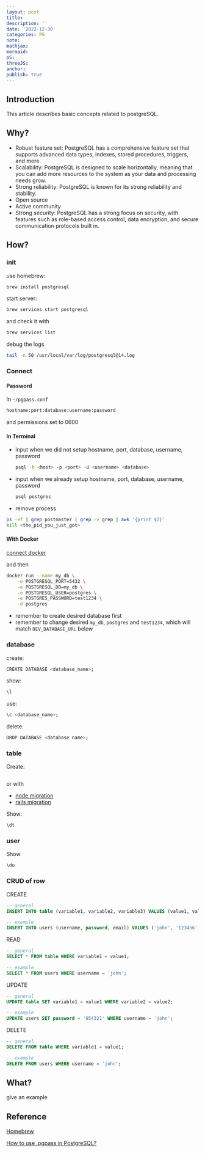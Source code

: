 ```yaml
---
layout: post
title:
description: ''
date: '2022-12-30'
categories: PG
note:
mathjax:
mermaid:
p5:
threeJS:
anchor:
publish: true
---
```


## Introduction

This article describes basic concepts related to postgreSQL.

## Why?

* Robust feature set: PostgreSQL has a comprehensive feature set that supports advanced data types, indexes, stored procedures, triggers, and more.
* Scalability: PostgreSQL is designed to scale horizontally, meaning that you can add more resources to the system as your data and processing needs grow.
* Strong reliability: PostgreSQL is known for its strong reliability and stability.
* Open source
* Active community
* Strong security: PostgreSQL has a strong focus on security, with features such as role-based access control, data encryption, and secure communication protocols built in.

## How?

### init

use homebrew:

```bash
brew install postgresql
```

start server:

```bash
brew services start postgresql
```

and check it with

```bash
brew services list
```

debug the logs

```bash
tail -n 50 /usr/local/var/log/postgresql@14.log
```

### Connect

#### Password

In `~/pgpass.conf`

```bash
hostname:port:database:username:password
```

and permissions set to 0600

#### In Terminal

* input when we did not setup hostname, port, database, username, password
  ```bash
  psql -h <host> -p <port> -U <username> <database>
  ```
* input when we already setup hostname, port, database, username, password
  ```bash
  psql postgres
  ```
* remove process

```bash
ps -ef | grep postmaster | grep -v grep | awk '{print $2}'
kill <the_pid_you_just_got>
```

#### With Docker

[connect docker]({{site.baseurl}}/docker/2022/01/09/docker.html#run)

and then

```bash
docker run --name my_db \
    -e POSTGRESQL_PORT=5432 \
    -e POSTGRESQL_DB=my_db \
    -e POSTGRESQL_USER=postgres \
    -e POSTGRES_PASSWORD=test1234 \
    -d postgres
```

* remember to create desired database first
* remember to change desired `my_db`, `postgres` and `test1234`, which will match `DEV_DATABASE_URL` below

### database

create:

```bash
CREATE DATABASE <database_name>;
```

show:

```bash
\l
```

use:

```bash
\c <database_name>;
```

delete:

```bash
DROP DATABASE <database name>;
```

### table

Create:

```bash

```

or with

* [node migration]()
* [rails migration]()

Show:

```bash
\dt
```

### user

Show

```bash
\du
```

### CRUD of row

CREATE

```SQL
-- general
INSERT INTO table (variable1, variable2, variable3) VALUES (value1, value2, value3);

-- example
INSERT INTO users (username, password, email) VALUES ('john', '123456', 'john@example.com');
```

READ

```SQL
-- general
SELECT * FROM table WHERE variable1 = value1;

-- example
SELECT * FROM users WHERE username = 'john';
```

UPDATE

```SQL
-- general
UPDATE table SET variable1 = value1 WHERE variable2 = value2;

-- example
UPDATE users SET password = '654321' WHERE username = 'john';
```

DELETE

```SQL
-- general
DELETE FROM table WHERE variable1 = value1;

-- example
DELETE FROM users WHERE username = 'john';
```

## What?

give an example

## Reference

[Homebrew](https://wiki.postgresql.org/wiki/Homebrew)

[How to use .pgpass in PostgreSQL?](https://tableplus.com/blog/2019/09/how-to-use-pgpass-in-postgresql.html)
